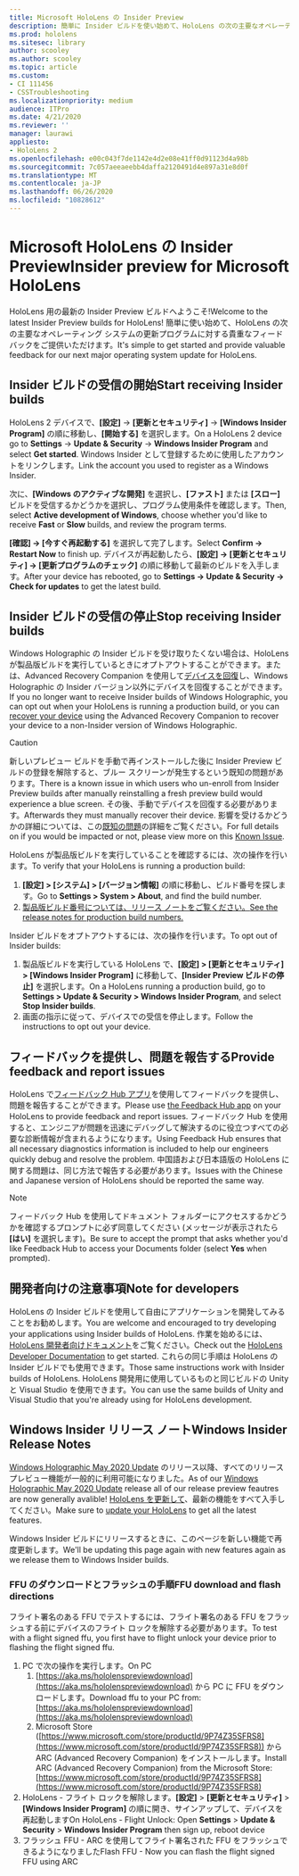 ```yaml
---
title: Microsoft HoloLens の Insider Preview
description: 簡単に Insider ビルドを使い始めて、HoloLens の次の主要なオペレーティング システムの更新プログラムに対する貴重なフィードバックをご提供いただけます。
ms.prod: hololens
ms.sitesec: library
author: scooley
ms.author: scooley
ms.topic: article
ms.custom:
- CI 111456
- CSSTroubleshooting
ms.localizationpriority: medium
audience: ITPro
ms.date: 4/21/2020
ms.reviewer: ''
manager: laurawi
appliesto:
- HoloLens 2
ms.openlocfilehash: e00c043f7de1142e4d2e08e41ff0d91123d4a98b
ms.sourcegitcommit: 7c057aeeaeebb4daffa2120491d4e897a31e8d0f
ms.translationtype: MT
ms.contentlocale: ja-JP
ms.lasthandoff: 06/26/2020
ms.locfileid: "10828612"
---
```

# <span data-ttu-id="84a8e-103">Microsoft HoloLens の Insider Preview</span><span class="sxs-lookup"><span data-stu-id="84a8e-103">Insider preview for Microsoft HoloLens</span></span>

<span data-ttu-id="84a8e-104">HoloLens 用の最新の Insider Preview ビルドへようこそ!</span><span class="sxs-lookup"><span data-stu-id="84a8e-104">Welcome to the latest Insider Preview builds for HoloLens!</span></span>  <span data-ttu-id="84a8e-105">簡単に使い始めて、HoloLens の次の主要なオペレーティング システムの更新プログラムに対する貴重なフィードバックをご提供いただけます。</span><span class="sxs-lookup"><span data-stu-id="84a8e-105">It's simple to get started and provide valuable feedback for our next major operating system update for HoloLens.</span></span>

## <span data-ttu-id="84a8e-106">Insider ビルドの受信の開始</span><span class="sxs-lookup"><span data-stu-id="84a8e-106">Start receiving Insider builds</span></span>

<span data-ttu-id="84a8e-107">HoloLens 2 デバイスで、**[設定]** -> **[更新とセキュリティ]** -> **[Windows Insider Program]** の順に移動し、**[開始する]** を選択します。</span><span class="sxs-lookup"><span data-stu-id="84a8e-107">On a HoloLens 2 device go to **Settings** -> **Update & Security** -> **Windows Insider Program** and select **Get started**.</span></span> <span data-ttu-id="84a8e-108">Windows Insider として登録するために使用したアカウントをリンクします。</span><span class="sxs-lookup"><span data-stu-id="84a8e-108">Link the account you used to register as a Windows Insider.</span></span>

<span data-ttu-id="84a8e-109">次に、**[Windows のアクティブな開発]** を選択し、**[ファスト]** または **[スロー]** ビルドを受信するかどうかを選択し、プログラム使用条件を確認します。</span><span class="sxs-lookup"><span data-stu-id="84a8e-109">Then, select **Active development of Windows**, choose whether you'd like to receive **Fast** or **Slow** builds, and review the program terms.</span></span>

<span data-ttu-id="84a8e-110">**[確認] -> [今すぐ再起動する]** を選択して完了します。</span><span class="sxs-lookup"><span data-stu-id="84a8e-110">Select **Confirm -> Restart Now** to finish up.</span></span> <span data-ttu-id="84a8e-111">デバイスが再起動したら、**[設定] -> [更新とセキュリティ] -> [更新プログラムのチェック]** の順に移動して最新のビルドを入手します。</span><span class="sxs-lookup"><span data-stu-id="84a8e-111">After your device has rebooted, go to **Settings -> Update & Security -> Check for updates** to get the latest build.</span></span>

## <span data-ttu-id="84a8e-112">Insider ビルドの受信の停止</span><span class="sxs-lookup"><span data-stu-id="84a8e-112">Stop receiving Insider builds</span></span>

<span data-ttu-id="84a8e-113">Windows Holographic の Insider ビルドを受け取りたくない場合は、HoloLens が製品版ビルドを実行しているときにオプトアウトすることができます。または、Advanced Recovery Companion を使用して[デバイスを回復](hololens-recovery.md)し、Windows Holographic の Insider バージョン以外にデバイスを回復することができます。</span><span class="sxs-lookup"><span data-stu-id="84a8e-113">If you no longer want to receive Insider builds of Windows Holographic, you can opt out when your HoloLens is running a production build, or you can [recover your device](hololens-recovery.md) using the Advanced Recovery Companion to recover your device to a non-Insider version of Windows Holographic.</span></span>

> [!CAUTION]
> <span data-ttu-id="84a8e-114">新しいプレビュー ビルドを手動で再インストールした後に Insider Preview ビルドの登録を解除すると、ブルー スクリーンが発生するという既知の問題があります。</span><span class="sxs-lookup"><span data-stu-id="84a8e-114">There is a known issue in which users who un-enroll from Insider Preview builds after manually reinstalling a fresh preview build would experience a blue screen.</span></span> <span data-ttu-id="84a8e-115">その後、手動でデバイスを回復する必要があります。</span><span class="sxs-lookup"><span data-stu-id="84a8e-115">Afterwards they must manually recover their device.</span></span> <span data-ttu-id="84a8e-116">影響を受けるかどうかの詳細については、この[既知の問題](https://docs.microsoft.com/hololens/hololens-known-issues?source=docs#blue-screen-is-shown-after-unenrolling-from-insider-preview-builds-on-a-device-reflashed-with-a-insider-build)の詳細をご覧ください。</span><span class="sxs-lookup"><span data-stu-id="84a8e-116">For full details on if you would be impacted or not, please view more on this [Known Issue](https://docs.microsoft.com/hololens/hololens-known-issues?source=docs#blue-screen-is-shown-after-unenrolling-from-insider-preview-builds-on-a-device-reflashed-with-a-insider-build).</span></span>

<span data-ttu-id="84a8e-117">HoloLens が製品版ビルドを実行していることを確認するには、次の操作を行います。</span><span class="sxs-lookup"><span data-stu-id="84a8e-117">To verify that your HoloLens is running a production build:</span></span>

1. <span data-ttu-id="84a8e-118">**[設定] > [システム] > [バージョン情報]** の順に移動し、ビルド番号を探します。</span><span class="sxs-lookup"><span data-stu-id="84a8e-118">Go to **Settings > System > About**, and find the build number.</span></span>
1. [<span data-ttu-id="84a8e-119">製品版ビルド番号については、リリース ノートをご覧ください。</span><span class="sxs-lookup"><span data-stu-id="84a8e-119">See the release notes for production build numbers.</span></span>](hololens-release-notes.md)

<span data-ttu-id="84a8e-120">Insider ビルドをオプトアウトするには、次の操作を行います。</span><span class="sxs-lookup"><span data-stu-id="84a8e-120">To opt out of Insider builds:</span></span>

1. <span data-ttu-id="84a8e-121">製品版ビルドを実行している HoloLens で、**[設定] > [更新とセキュリティ] > [Windows Insider Program]** に移動して、**[Insider Preview ビルドの停止]** を選択します。</span><span class="sxs-lookup"><span data-stu-id="84a8e-121">On a HoloLens running a production build, go to **Settings > Update & Security > Windows Insider Program**, and select **Stop Insider builds**.</span></span>
1. <span data-ttu-id="84a8e-122">画面の指示に従って、デバイスでの受信を停止します。</span><span class="sxs-lookup"><span data-stu-id="84a8e-122">Follow the instructions to opt out your device.</span></span>



## <span data-ttu-id="84a8e-123">フィードバックを提供し、問題を報告する</span><span class="sxs-lookup"><span data-stu-id="84a8e-123">Provide feedback and report issues</span></span>

<span data-ttu-id="84a8e-124">HoloLens で[フィードバック Hub アプリ](hololens-feedback.md)を使用してフィードバックを提供し、問題を報告することができます。</span><span class="sxs-lookup"><span data-stu-id="84a8e-124">Please use [the Feedback Hub app](hololens-feedback.md) on your HoloLens to provide feedback and report issues.</span></span> <span data-ttu-id="84a8e-125">フィードバック Hub を使用すると、エンジニアが問題を迅速にデバッグして解決するのに役立つすべての必要な診断情報が含まれるようになります。</span><span class="sxs-lookup"><span data-stu-id="84a8e-125">Using Feedback Hub ensures that all necessary diagnostics information is included to help our engineers quickly debug and resolve the problem.</span></span>  <span data-ttu-id="84a8e-126">中国語および日本語版の HoloLens に関する問題は、同じ方法で報告する必要があります。</span><span class="sxs-lookup"><span data-stu-id="84a8e-126">Issues with the Chinese and Japanese version of HoloLens should be reported the same way.</span></span>

> [!NOTE]
> <span data-ttu-id="84a8e-127">フィードバック Hub を使用してドキュメント フォルダーにアクセスするかどうかを確認するプロンプトに必ず同意してください (メッセージが表示されたら **[はい]** を選択します)。</span><span class="sxs-lookup"><span data-stu-id="84a8e-127">Be sure to accept the prompt that asks whether you'd like Feedback Hub to access your Documents folder (select **Yes** when prompted).</span></span>

## <span data-ttu-id="84a8e-128">開発者向けの注意事項</span><span class="sxs-lookup"><span data-stu-id="84a8e-128">Note for developers</span></span>

<span data-ttu-id="84a8e-129">HoloLens の Insider ビルドを使用して自由にアプリケーションを開発してみることをお勧めします。</span><span class="sxs-lookup"><span data-stu-id="84a8e-129">You are welcome and encouraged to try developing your applications using Insider builds of HoloLens.</span></span>  <span data-ttu-id="84a8e-130">作業を始めるには、[HoloLens 開発者向けドキュメント](https://developer.microsoft.com/windows/mixed-reality/development)をご覧ください。</span><span class="sxs-lookup"><span data-stu-id="84a8e-130">Check out the [HoloLens Developer Documentation](https://developer.microsoft.com/windows/mixed-reality/development) to get started.</span></span> <span data-ttu-id="84a8e-131">これらの同じ手順は HoloLens の Insider ビルドでも使用できます。</span><span class="sxs-lookup"><span data-stu-id="84a8e-131">Those same instructions work with Insider builds of HoloLens.</span></span>  <span data-ttu-id="84a8e-132">HoloLens 開発用に使用しているものと同じビルドの Unity と Visual Studio を使用できます。</span><span class="sxs-lookup"><span data-stu-id="84a8e-132">You can use the same builds of Unity and Visual Studio that you're already using for HoloLens development.</span></span>


## <span data-ttu-id="84a8e-133">Windows Insider リリース ノート</span><span class="sxs-lookup"><span data-stu-id="84a8e-133">Windows Insider Release Notes</span></span>

<span data-ttu-id="84a8e-134">[Windows Holographic May 2020 Update](hololens-release-notes.md) のリリース以降、すべてのリリース プレビュー機能が一般的に利用可能になりました。</span><span class="sxs-lookup"><span data-stu-id="84a8e-134">As of our [Windows Holographic May 2020 Update](hololens-release-notes.md) release all of our release preview feautres are now generally avalible!</span></span> <span data-ttu-id="84a8e-135">[HoloLens を更新して](hololens-update-hololens.md)、最新の機能をすべて入手してください。</span><span class="sxs-lookup"><span data-stu-id="84a8e-135">Make sure to [update your HoloLens](hololens-update-hololens.md) to get all the latest features.</span></span>  

<span data-ttu-id="84a8e-136">Windows Insider ビルドにリリースするときに、このページを新しい機能で再度更新します。</span><span class="sxs-lookup"><span data-stu-id="84a8e-136">We'll be updating this page again with new features again as we release them to Windows Insider builds.</span></span> 

### <span data-ttu-id="84a8e-137">FFU のダウンロードとフラッシュの手順</span><span class="sxs-lookup"><span data-stu-id="84a8e-137">FFU download and flash directions</span></span>
<span data-ttu-id="84a8e-138">フライト署名のある FFU でテストするには、フライト署名のある FFU をフラッシュする前にデバイスのフライト ロックを解除する必要があります。</span><span class="sxs-lookup"><span data-stu-id="84a8e-138">To test with a flight signed ffu, you first have to flight unlock your device prior to flashing the flight signed ffu.</span></span>
1. <span data-ttu-id="84a8e-139">PC で次の操作を実行します。</span><span class="sxs-lookup"><span data-stu-id="84a8e-139">On PC</span></span>
    1. <span data-ttu-id="84a8e-140">[https://aka.ms/hololenspreviewdownload](https://aka.ms/hololenspreviewdownload) から PC に FFU をダウンロードします。</span><span class="sxs-lookup"><span data-stu-id="84a8e-140">Download ffu to your PC from: [https://aka.ms/hololenspreviewdownload](https://aka.ms/hololenspreviewdownload)</span></span>
    1. <span data-ttu-id="84a8e-141">Microsoft Store ([https://www.microsoft.com/store/productId/9P74Z35SFRS8](https://www.microsoft.com/store/productId/9P74Z35SFRS8)) から ARC (Advanced Recovery Companion) をインストールします。</span><span class="sxs-lookup"><span data-stu-id="84a8e-141">Install ARC (Advanced Recovery Companion) from the Microsoft Store: [https://www.microsoft.com/store/productId/9P74Z35SFRS8](https://www.microsoft.com/store/productId/9P74Z35SFRS8)</span></span> 
1. <span data-ttu-id="84a8e-142">HoloLens - フライト ロックを解除します。**[設定]** > **[更新とセキュリティ]** > **[Windows Insider Program]** の順に開き、サインアップして、デバイスを再起動します</span><span class="sxs-lookup"><span data-stu-id="84a8e-142">On HoloLens - Flight Unlock: Open **Settings** > **Update & Security** > **Windows Insider Program** then sign up, reboot device</span></span>
1. <span data-ttu-id="84a8e-143">フラッシュ FFU - ARC を使用してフライト署名された FFU をフラッシュできるようになりました</span><span class="sxs-lookup"><span data-stu-id="84a8e-143">Flash FFU - Now you can flash the flight signed FFU using ARC</span></span> 
